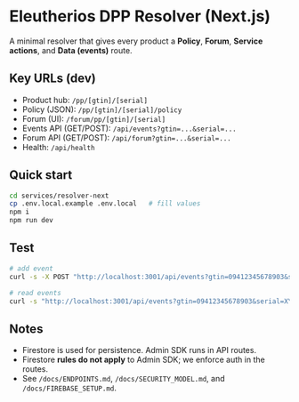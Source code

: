 # Eleutherios DPP Resolver (Next.js)

A minimal resolver that gives every product a **Policy**, **Forum**, **Service actions**, and **Data (events)** route.

## Key URLs (dev)
- Product hub: `/pp/[gtin]/[serial]`
- Policy (JSON): `/pp/[gtin]/[serial]/policy`
- Forum (UI): `/forum/pp/[gtin]/[serial]`
- Events API (GET/POST): `/api/events?gtin=...&serial=...`
- Forum API (GET/POST):  `/api/forum?gtin=...&serial=...`
- Health: `/api/health`

## Quick start
```bash
cd services/resolver-next
cp .env.local.example .env.local   # fill values
npm i
npm run dev
```

## Test
```bash
# add event
curl -s -X POST "http://localhost:3001/api/events?gtin=09412345678903&serial=XYZ123"   -H "Content-Type: application/json"   -H "Authorization: Bearer dev-secret"   -d '{"event_type":"RepairPerformed","payload":{"parts":["gasket-A2"],"co2_avoided":0.8}}'

# read events
curl -s "http://localhost:3001/api/events?gtin=09412345678903&serial=XYZ123"
```

## Notes
- Firestore is used for persistence. Admin SDK runs in API routes.
- Firestore **rules do not apply** to Admin SDK; we enforce auth in the routes.
- See `/docs/ENDPOINTS.md`, `/docs/SECURITY_MODEL.md`, and `/docs/FIREBASE_SETUP.md`.
